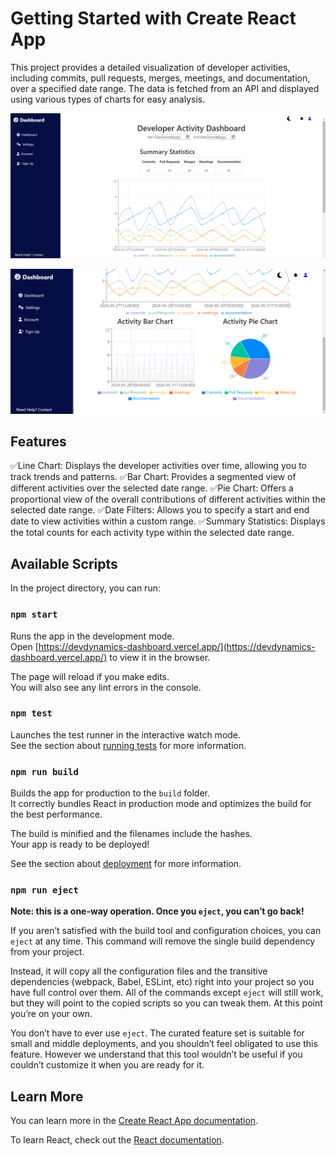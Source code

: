 # Getting Started with Create React App

This project provides a detailed visualization of developer activities, including commits, pull requests, merges, meetings, and documentation, over a specified date range. The data is fetched from an API and displayed using various types of charts for easy analysis.

![Dashboard Logo](D1.png)

![Dashboard Logo](D2.png)

## Features
✅Line Chart: Displays the developer activities over time, allowing you to track trends and patterns.
✅Bar Chart: Provides a segmented view of different activities over the selected date range.
✅Pie Chart: Offers a proportional view of the overall contributions of different activities within the selected date range.
✅Date Filters: Allows you to specify a start and end date to view activities within a custom range.
✅Summary Statistics: Displays the total counts for each activity type within the selected date range.

## Available Scripts

In the project directory, you can run:

### `npm start`

Runs the app in the development mode.\
Open [https://devdynamics-dashboard.vercel.app/](https://devdynamics-dashboard.vercel.app/) to view it in the browser.

The page will reload if you make edits.\
You will also see any lint errors in the console.

### `npm test`

Launches the test runner in the interactive watch mode.\
See the section about [running tests](https://facebook.github.io/create-react-app/docs/running-tests) for more information.

### `npm run build`

Builds the app for production to the `build` folder.\
It correctly bundles React in production mode and optimizes the build for the best performance.

The build is minified and the filenames include the hashes.\
Your app is ready to be deployed!

See the section about [deployment](https://facebook.github.io/create-react-app/docs/deployment) for more information.

### `npm run eject`

**Note: this is a one-way operation. Once you `eject`, you can’t go back!**

If you aren’t satisfied with the build tool and configuration choices, you can `eject` at any time. This command will remove the single build dependency from your project.

Instead, it will copy all the configuration files and the transitive dependencies (webpack, Babel, ESLint, etc) right into your project so you have full control over them. All of the commands except `eject` will still work, but they will point to the copied scripts so you can tweak them. At this point you’re on your own.

You don’t have to ever use `eject`. The curated feature set is suitable for small and middle deployments, and you shouldn’t feel obligated to use this feature. However we understand that this tool wouldn’t be useful if you couldn’t customize it when you are ready for it.

## Learn More

You can learn more in the [Create React App documentation](https://facebook.github.io/create-react-app/docs/getting-started).

To learn React, check out the [React documentation](https://reactjs.org/).

